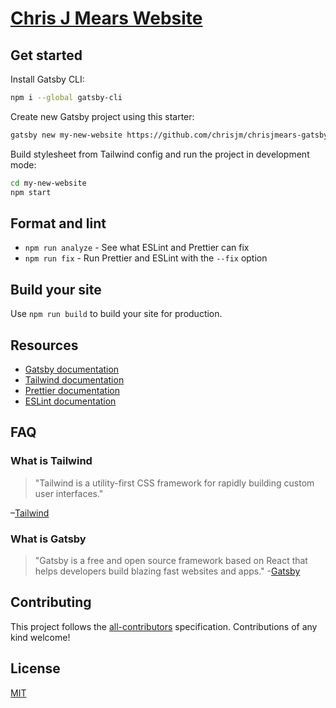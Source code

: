 # [Chris J Mears Website](https://chrisjmears.com)

## Get started

Install Gatsby CLI:

```sh
npm i --global gatsby-cli
```

Create new Gatsby project using this starter:

```sh
gatsby new my-new-website https://github.com/chrisjm/chrisjmears-gatsby
```

Build stylesheet from Tailwind config and run the project in development mode:

```sh
cd my-new-website
npm start
```

## Format and lint

* `npm run analyze` - See what ESLint and Prettier can fix
* `npm run fix` - Run Prettier and ESLint with the `--fix` option

## Build your site

Use `npm run build` to build your site for production.

## Resources

* [Gatsby documentation](https://www.gatsbyjs.org/docs/)
* [Tailwind documentation](https://tailwindcss.com/docs/what-is-tailwind/)
* [Prettier documentation](https://prettier.io/docs/en/index.html)
* [ESLint documentation](https://eslint.org/docs/user-guide/configuring)

## FAQ

### What is Tailwind

>"Tailwind is a utility-first CSS framework for rapidly building custom user interfaces."

–[Tailwind](https://tailwindcss.com)

### What is Gatsby

>"Gatsby is a free and open source framework based on React that helps developers build blazing fast websites and apps." -[Gatsby](https://www.gatsbyjs.org/)

## Contributing

This project follows the [all-contributors](https://github.com/all-contributors/all-contributors) specification. Contributions of any kind welcome!

## License

[MIT](https://github.com/chrisjm/chrisjmears-gatsby/blob/master/LICENSE.md)
